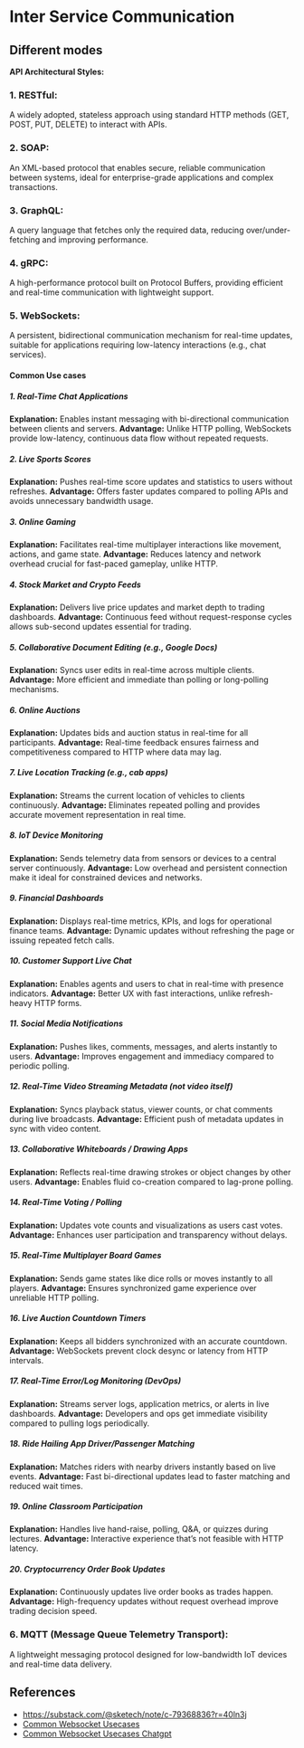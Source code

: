 # Inter Service Communication

## Different modes

**API Architectural Styles:**

### 1. **RESTful**: 
A widely adopted, stateless approach using standard HTTP methods (GET, POST, PUT, DELETE) to interact with APIs.
### 2. **SOAP**: 
An XML-based protocol that enables secure, reliable communication between systems, ideal for enterprise-grade applications and complex transactions.
### 3. **GraphQL**: 
A query language that fetches only the required data, reducing over/under-fetching and improving performance.
### 4. **gRPC**:
A high-performance protocol built on Protocol Buffers, providing efficient and real-time communication with lightweight support.
### 5. **WebSockets**:
A persistent, bidirectional communication mechanism for real-time updates, suitable for applications requiring low-latency interactions (e.g., chat services).

#### Common Use cases

##### 1. **Real-Time Chat Applications**

**Explanation:** Enables instant messaging with bi-directional communication between clients and servers.
**Advantage:** Unlike HTTP polling, WebSockets provide low-latency, continuous data flow without repeated requests.



##### 2. **Live Sports Scores**

**Explanation:** Pushes real-time score updates and statistics to users without refreshes.
**Advantage:** Offers faster updates compared to polling APIs and avoids unnecessary bandwidth usage.



##### 3. **Online Gaming**

**Explanation:** Facilitates real-time multiplayer interactions like movement, actions, and game state.
**Advantage:** Reduces latency and network overhead crucial for fast-paced gameplay, unlike HTTP.



##### 4. **Stock Market and Crypto Feeds**

**Explanation:** Delivers live price updates and market depth to trading dashboards.
**Advantage:** Continuous feed without request-response cycles allows sub-second updates essential for trading.



##### 5. **Collaborative Document Editing (e.g., Google Docs)**

**Explanation:** Syncs user edits in real-time across multiple clients.
**Advantage:** More efficient and immediate than polling or long-polling mechanisms.



##### 6. **Online Auctions**

**Explanation:** Updates bids and auction status in real-time for all participants.
**Advantage:** Real-time feedback ensures fairness and competitiveness compared to HTTP where data may lag.



##### 7. **Live Location Tracking (e.g., cab apps)**

**Explanation:** Streams the current location of vehicles to clients continuously.
**Advantage:** Eliminates repeated polling and provides accurate movement representation in real time.



##### 8. **IoT Device Monitoring**

**Explanation:** Sends telemetry data from sensors or devices to a central server continuously.
**Advantage:** Low overhead and persistent connection make it ideal for constrained devices and networks.



##### 9. **Financial Dashboards**

**Explanation:** Displays real-time metrics, KPIs, and logs for operational finance teams.
**Advantage:** Dynamic updates without refreshing the page or issuing repeated fetch calls.



##### 10. **Customer Support Live Chat**

**Explanation:** Enables agents and users to chat in real-time with presence indicators.
**Advantage:** Better UX with fast interactions, unlike refresh-heavy HTTP forms.



##### 11. **Social Media Notifications**

**Explanation:** Pushes likes, comments, messages, and alerts instantly to users.
**Advantage:** Improves engagement and immediacy compared to periodic polling.



##### 12. **Real-Time Video Streaming Metadata (not video itself)**

**Explanation:** Syncs playback status, viewer counts, or chat comments during live broadcasts.
**Advantage:** Efficient push of metadata updates in sync with video content.



##### 13. **Collaborative Whiteboards / Drawing Apps**

**Explanation:** Reflects real-time drawing strokes or object changes by other users.
**Advantage:** Enables fluid co-creation compared to lag-prone polling.



##### 14. **Real-Time Voting / Polling**

**Explanation:** Updates vote counts and visualizations as users cast votes.
**Advantage:** Enhances user participation and transparency without delays.



##### 15. **Real-Time Multiplayer Board Games**

**Explanation:** Sends game states like dice rolls or moves instantly to all players.
**Advantage:** Ensures synchronized game experience over unreliable HTTP polling.



##### 16. **Live Auction Countdown Timers**

**Explanation:** Keeps all bidders synchronized with an accurate countdown.
**Advantage:** WebSockets prevent clock desync or latency from HTTP intervals.



##### 17. **Real-Time Error/Log Monitoring (DevOps)**

**Explanation:** Streams server logs, application metrics, or alerts in live dashboards.
**Advantage:** Developers and ops get immediate visibility compared to pulling logs periodically.



##### 18. **Ride Hailing App Driver/Passenger Matching**

**Explanation:** Matches riders with nearby drivers instantly based on live events.
**Advantage:** Fast bi-directional updates lead to faster matching and reduced wait times.



##### 19. **Online Classroom Participation**

**Explanation:** Handles live hand-raise, polling, Q\&A, or quizzes during lectures.
**Advantage:** Interactive experience that’s not feasible with HTTP latency.



##### 20. **Cryptocurrency Order Book Updates**

**Explanation:** Continuously updates live order books as trades happen.
**Advantage:** High-frequency updates without request overhead improve trading decision speed.




### 6. **MQTT** (Message Queue Telemetry Transport):
A lightweight messaging protocol designed for low-bandwidth IoT devices and real-time data delivery.

## References
* https://substack.com/@sketech/note/c-79368836?r=40ln3j
* [Common Websocket Usecases](https://blog.algomaster.io/p/websocket-use-cases-system-design?utm_source=share&utm_medium=android&r=40ln3j&triedRedirect=true)
* [Common Websocket Usecases Chatgpt](https://chatgpt.com/share/688ee807-4414-800c-ba31-cd5a15bdb301)